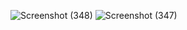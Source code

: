 ![Screenshot (348)](https://github.com/user-attachments/assets/256b8611-9301-4f3d-8bc4-79ebfbc0b8ce)
![Screenshot (347)](https://github.com/user-attachments/assets/860987b6-c0db-4d24-9e82-90ed5b56258e)
